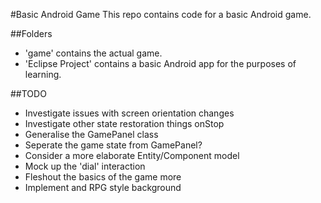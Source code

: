 #Basic Android Game
This repo contains code for a basic Android game.

##Folders
* 'game' contains the actual game.
* 'Eclipse Project' contains a basic Android app for the purposes of learning.

##TODO
* Investigate issues with screen orientation changes
* Investigate other state restoration things onStop
* Generalise the GamePanel class
* Seperate the game state from GamePanel?
* Consider a more elaborate Entity/Component model
* Mock up the 'dial' interaction
* Fleshout the basics of the game more
* Implement and RPG style background
